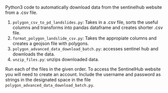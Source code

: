 Python3 code to automatically download data from the sentinelhub website from a .csv file.


1. `polygon_csv_to_pd_landslides.py`: Takes in a .csv file, sorts the useful columns and transforms into pandas dataframe and creates shorter .csv file.
2. `format_polygon_landslide_csv.py`: Takes the appropiate columns and creates a geojson file with polygons.
3. `polygon_advanced_data_download_batch.py`: accesses sentinel hub and downloads the data.
4. `unzip_files.py`: unzips downloaded data.


Run each of the files in the given order. To access the SentinelHub website you will need to create an account. Include the username and password as strings in the designated space in the file `polygon_advanced_data_download_batch.py`.
 
